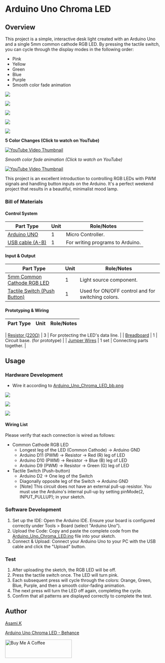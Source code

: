 # Arduino Uno Chroma LED

## Overview

This project is a simple, interactive desk light created with an Arduino Uno and a single 5mm common cathode RGB LED. By pressing the tactile switch, you can cycle through the display modes in the following order:

- Pink
- Yellow
- Green
- Blue
- Purple
- Smooth color fade animation

![](https://mir-cdn.behance.net/v1/rendition/project_modules/max_3840_webp/6226e6229627251.6867e0d1bb8c7.jpg)

![](https://mir-s3-cdn-cf.behance.net/project_modules/max_3840_webp/ba3420229627251.6867e0d1bacc1.jpg)

![](https://mir-s3-cdn-cf.behance.net/project_modules/max_3840_webp/5d5c6a229627251.6867e0d1bb195.jpg)

![](https://mir-s3-cdn-cf.behance.net/project_modules/max_3840_webp/938d8b229627251.6867e0d1bc328.jpg)

![](https://mir-s3-cdn-cf.behance.net/project_modules/max_3840_webp/e95a45229627251.6867e0d1bc881.jpg)

**5 Color Changes (Click to watch on YouTube)**


[![YouTube Video Thumbnail](https://i.ytimg.com/vi/HZucglmYSCs/hqdefault.jpg)](https://youtu.be/HZucglmYSCs?si=rXBTJWtdmKFi_rcF)

*Smooth color fade animation (Click to watch on YouTube)*

[![YouTube Video Thumbnail](https://i.ytimg.com/vi/dp0oIES4NKo/hqdefault.jpg)](https://youtu.be/dp0oIES4NKo?si=npvw56pW3KhWuZMV)


This project is an excellent introduction to controlling RGB LEDs with PWM signals and handling button inputs on the Arduino. It's a perfect weekend project that results in a beautiful, minimalist mood lamp.


### Bill of Materials

#### Control System

| Part Type                                  | Unit | Role/Notes                       |
| ------------------------------------------ | ---- | -------------------------------- |
| [Arduino UNO](https://amzn.to/44nRXEA)     | 1    | Micro Controller.                |
| [USB cable (A-B)](https://amzn.to/407P2xg) | 1    | For writing programs to Arduino. |


#### Input & Output

| Part Type                                               | Unit | Role/Notes                                        |
| ------------------------------------------------------- | ---- | ------------------------------------------------- |
| [5mm Common Cathode RGB LED](https://amzn.to/4lmJuaE)   | 1    | Light source component.                           |
| [Tactile Switch (Push Button)](https://amzn.to/3T0gNUF) | 1    | Used for ON/OFF control and for switching colors. |


#### Prototyping & Wiring

| Part Type                                               | Unit  | Role/Notes                                        |
| ------------------------------------------------------- | ----- | ------------------------------------------------- |

| [Resistor (220Ω)](https://amzn.to/4kMejW2) | 3     | For protecting the LED's data line. |
| [Breadboard](https://amzn.to/40bMzlk)      | 1     | Circuit base. (for prototype)       |
| [Jumper Wires](https://amzn.to/45voWYC)    | 1 set | Connecting parts together.          |


## Usage

### Hardware Development

-  Wire it according to [Arduino_Uno_Chroma_LED_bb.png](https://github.com/asamiile/diy-electronics/blob/main/Arduino_Uno_Chroma_LED/diagrams/Arduino_Uno_Chroma_LED_bb.png)

![](https://mir-s3-cdn-cf.behance.net/project_modules/max_3840_webp/4fc92f229627251.6867e0d0b3b1b.jpg)

![](https://mir-s3-cdn-cf.behance.net/project_modules/max_3840_webp/fbf47c229627251.6867e0d0b35f8.jpg)

![](https://mir-s3-cdn-cf.behance.net/project_modules/max_3840_webp/eb167d229627251.6867e0d0b3081.jpg)


#### Wiring List

Please verify that each connection is wired as follows:

- Common Cathode RGB LED
  - Longest leg of the LED (Common Cathode) → Arduino GND
  - Arduino D11 (PWM) → Resistor → Red (R) leg of LED
  - Arduino D10 (PWM) → Resistor → Blue (B) leg of LED
  - Arduino D9 (PWM) → Resistor → Green (G) leg of LED
- Tactile Switch (Push-button)
  - Arduino D2 → One leg of the Switch
  - Diagonally opposite leg of the Switch → Arduino GND
  - [Note] This circuit does not have an external pull-up resistor. You must use the Arduino's internal pull-up by setting pinMode(2, INPUT_PULLUP); in your sketch.

### Software Development

1. Set up the IDE: Open the Arduino IDE. Ensure your board is configured correctly under Tools > Board (select "Arduino Uno").
2. Upload the Code: Copy and paste the complete code from the [Arduino_Uno_Chroma_LED.ino](Arduino_Uno_Chroma_LED/sketch/sketch_jul4a/Arduino_Uno_Chroma_LED/Arduino_Uno_Chroma_LED.ino) file into your sketch.
3. Connect & Upload: Connect your Arduino Uno to your PC with the USB cable and click the "Upload" button.


### Test

1. After uploading the sketch, the RGB LED will be off.
2. Press the tactile switch once. The LED will turn pink.
3. Each subsequent press will cycle through the colors: Orange, Green, Blue, Purple, and then a smooth color-fading animation.
4. The next press will turn the LED off again, completing the cycle.
5. Confirm that all patterns are displayed correctly to complete the test.


<!-- ## Final Assembly

This project can be moved from a breadboard prototype to a more permanent and polished product by soldering the components onto a universal prototyping board and designing a custom 3D-printed enclosure.


### 1. Soldering to a Prototyping Board

Once the circuit is confirmed to work on the breadboard, the next step is to create a permanent version by soldering. This makes the project durable and compact.

To create a compact and final product, the larger Arduino Uno used for prototyping is replaced with the much smaller Seeed Studio XIAO microcontroller. This allows the entire circuit to fit on a very small piece of prototyping board, making it ideal for a minimal desk lamp.

Below are the parts needed for this final, miniaturized version.

### Bill of Materials (for Final Assembly)

| Part Type                                               | Unit  | Role/Notes                                        |
| ------------------------------------------------------- | ----- | ------------------------------------------------- |
| [Seeed Studio XIAO RP2040](https://amzn.to/3TrkrHs)     | 1     | Micro Controller.                                    |
| [5mm Common Cathode RGB LED](https://amzn.to/4lmJuaE)   | 1     | Light source component.                           |
| [Tactile Switch (Push Button)](https://amzn.to/3T0gNUF) | 1     | Used for ON/OFF control and for switching colors. |
| [Resistor (220Ω)](https://amzn.to/4kMejW2)              | 3     | For protecting the LED's data line.               |
| [PCB](https://amzn.to/402bcRD)                          | 1     | Permanent circuit base for soldering.             |
| [Solid-core wire](https://amzn.to/44JYMR3)              | 1 set | For creating permanent connections on the PCB.    |
| [USB-C cable](https://amzn.to/407P2xg)                  | 1     | For programming and powering the XIAO.            |


### 2. 3D-Printed Enclosure
A custom case can be designed to house the circuit board, LED, and switch, turning it into a beautiful desk object.
- Material: Using a white or translucent filament is recommended, as it diffuses the light from the RGB LED, creating a soft, glowing effect.
- Design: The enclosure can be designed with an integrated holder to keep the LED perfectly straight. A small opening will be needed for the USB cable to connect to the microcontroller.
- Assembly: The final step is to place the soldered circuit board inside the 3D-printed case to complete your custom lamp. -->


## Author

[Asami.K](https://asami.tokyo/)

[Arduino Uno Chroma LED - Behance](https://www.behance.net/gallery/229627251/Arduino-Uno-Chroma-LED)

<a href="https://www.buymeacoffee.com/asamiile" target="_blank"><img src="https://cdn.buymeacoffee.com/buttons/v2/default-yellow.png" alt="Buy Me A Coffee" style="height: 60px !important;width: 217px !important;" ></a>
